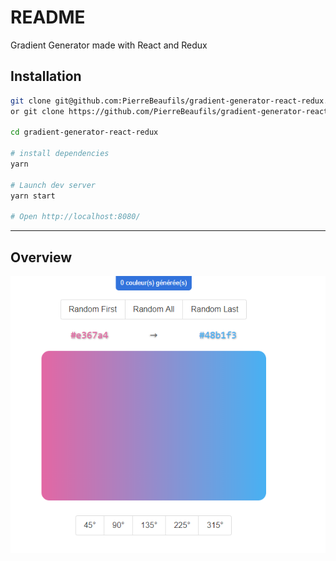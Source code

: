  README
===============

Gradient Generator made with React and Redux

Installation
--------------------



```sh
git clone git@github.com:PierreBeaufils/gradient-generator-react-redux.git
or git clone https://github.com/PierreBeaufils/gradient-generator-react-redux.git

cd gradient-generator-react-redux

# install dependencies
yarn 

# Launch dev server
yarn start 

# Open http://localhost:8080/
```



---

Overview
-------------------------------------------

![resultat](./overview.png)